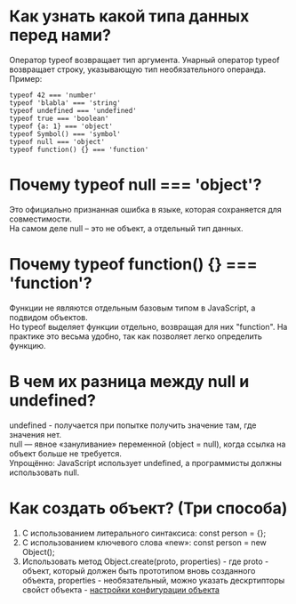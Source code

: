 # <a id="typeof" />Как узнать какой типа данных перед нами?
<a name="typeof"></a> 

  Оператор typeof возвращает тип аргумента. Унарный оператор typeof возвращает строку, указывающую тип необязательного
  операнда. Пример:

  ```JS
  typeof 42 === 'number'
  typeof 'blabla' === 'string'
  typeof undefined === 'undefined'
  typeof true === 'boolean'
  typeof {a: 1} === 'object'
  typeof Symbol() === 'symbol'
  typeof null === 'object'
  typeof function() {} === 'function'
  ```
# <a id="typeofnull" />Почему typeof null === 'object'?
 Это официально признанная ошибка в языке, которая сохраняется для совместимости.   
 На самом деле null – это не объект, а отдельный тип данных.


# <a id="typeoffunc" />Почему typeof function() {} === 'function'?

Функции не являются отдельным базовым типом в JavaScript, а подвидом объектов.     
Но typeof выделяет функции отдельно, возвращая для них "function". На практике это весьма удобно, так как позволяет легко определить функцию.

# <a id="null-undefined" />В чем их разница между null и undefined?

undefined - получается при попытке получить значение там, где значения нет.    
null — явное «зануливание» переменной (object = null), когда ссылка на объект больше не требуется.   
Упрощённо: JavaScript использует undefined, а программисты должны использовать null.

# <a id="obj" />Как создать объект? (Три способа)

1. С использованием литерального синтаксиса: const person = {};
2. С использованием ключевого слова «new»: const person = new Object();
3. Использовать метод Object.create(proto, properties) - где
    proto - oбъект, который должен быть прототипом вновь созданного объекта,
    properties - необязательный, можно указать дескртипторы свойст объекта - [настройки конфигурации объекта](https://learn.javascript.ru/property-descriptors)
